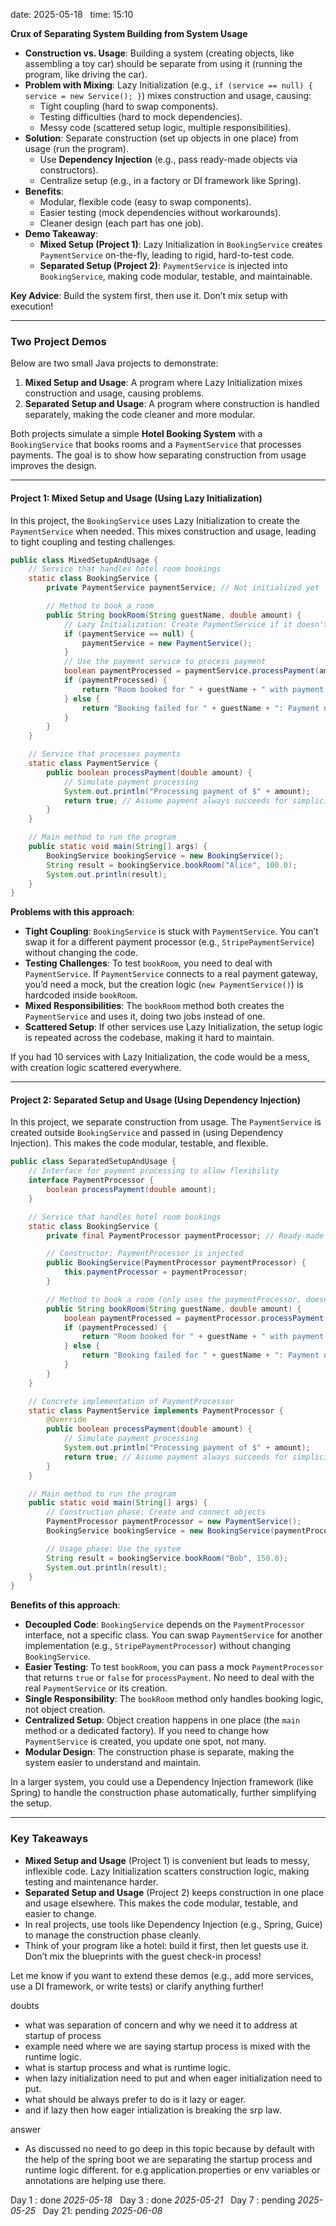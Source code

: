date: 2025-05-18  
time: 15:10  

**Crux of Separating System Building from System Usage**

- **Construction vs. Usage**: Building a system (creating objects, like assembling a toy car) should be separate from using it (running the program, like driving the car).
- **Problem with Mixing**: Lazy Initialization (e.g., `if (service == null) { service = new Service(); }`) mixes construction and usage, causing:
  - Tight coupling (hard to swap components).
  - Testing difficulties (hard to mock dependencies).
  - Messy code (scattered setup logic, multiple responsibilities).
- **Solution**: Separate construction (set up objects in one place) from usage (run the program).
  - Use **Dependency Injection** (e.g., pass ready-made objects via constructors).
  - Centralize setup (e.g., in a factory or DI framework like Spring).
- **Benefits**:
  - Modular, flexible code (easy to swap components).
  - Easier testing (mock dependencies without workarounds).
  - Cleaner design (each part has one job).
- **Demo Takeaway**:
  - **Mixed Setup (Project 1)**: Lazy Initialization in `BookingService` creates `PaymentService` on-the-fly, leading to rigid, hard-to-test code.
  - **Separated Setup (Project 2)**: `PaymentService` is injected into `BookingService`, making code modular, testable, and maintainable.

**Key Advice**: Build the system first, then use it. Don’t mix setup with execution!

---

### Two Project Demos

Below are two small Java projects to demonstrate:
1. **Mixed Setup and Usage**: A program where Lazy Initialization mixes construction and usage, causing problems.
2. **Separated Setup and Usage**: A program where construction is handled separately, making the code cleaner and more modular.

Both projects simulate a simple **Hotel Booking System** with a `BookingService` that books rooms and a `PaymentService` that processes payments. The goal is to show how separating construction from usage improves the design.

---

#### Project 1: Mixed Setup and Usage (Using Lazy Initialization)

In this project, the `BookingService` uses Lazy Initialization to create the `PaymentService` when needed. This mixes construction and usage, leading to tight coupling and testing challenges.

```java
public class MixedSetupAndUsage {
    // Service that handles hotel room bookings
    static class BookingService {
        private PaymentService paymentService; // Not initialized yet

        // Method to book a room
        public String bookRoom(String guestName, double amount) {
            // Lazy Initialization: Create PaymentService if it doesn't exist
            if (paymentService == null) {
                paymentService = new PaymentService();
            }
            // Use the payment service to process payment
            boolean paymentProcessed = paymentService.processPayment(amount);
            if (paymentProcessed) {
                return "Room booked for " + guestName + " with payment of $" + amount;
            } else {
                return "Booking failed for " + guestName + ": Payment not processed";
            }
        }
    }

    // Service that processes payments
    static class PaymentService {
        public boolean processPayment(double amount) {
            // Simulate payment processing
            System.out.println("Processing payment of $" + amount);
            return true; // Assume payment always succeeds for simplicity
        }
    }

    // Main method to run the program
    public static void main(String[] args) {
        BookingService bookingService = new BookingService();
        String result = bookingService.bookRoom("Alice", 100.0);
        System.out.println(result);
    }
}
```

**Problems with this approach**:
- **Tight Coupling**: `BookingService` is stuck with `PaymentService`. You can’t swap it for a different payment processor (e.g., `StripePaymentService`) without changing the code.
- **Testing Challenges**: To test `bookRoom`, you need to deal with `PaymentService`. If `PaymentService` connects to a real payment gateway, you’d need a mock, but the creation logic (`new PaymentService()`) is hardcoded inside `bookRoom`.
- **Mixed Responsibilities**: The `bookRoom` method both creates the `PaymentService` and uses it, doing two jobs instead of one.
- **Scattered Setup**: If other services use Lazy Initialization, the setup logic is repeated across the codebase, making it hard to maintain.

If you had 10 services with Lazy Initialization, the code would be a mess, with creation logic scattered everywhere.

---

#### Project 2: Separated Setup and Usage (Using Dependency Injection)

In this project, we separate construction from usage. The `PaymentService` is created outside `BookingService` and passed in (using Dependency Injection). This makes the code modular, testable, and flexible.

```java
public class SeparatedSetupAndUsage {
    // Interface for payment processing to allow flexibility
    interface PaymentProcessor {
        boolean processPayment(double amount);
    }

    // Service that handles hotel room bookings
    static class BookingService {
        private final PaymentProcessor paymentProcessor; // Ready-made dependency

        // Constructor: PaymentProcessor is injected
        public BookingService(PaymentProcessor paymentProcessor) {
            this.paymentProcessor = paymentProcessor;
        }

        // Method to book a room (only uses the paymentProcessor, doesn't create it)
        public String bookRoom(String guestName, double amount) {
            boolean paymentProcessed = paymentProcessor.processPayment(amount);
            if (paymentProcessed) {
                return "Room booked for " + guestName + " with payment of $" + amount;
            } else {
                return "Booking failed for " + guestName + ": Payment not processed";
            }
        }
    }

    // Concrete implementation of PaymentProcessor
    static class PaymentService implements PaymentProcessor {
        @Override
        public boolean processPayment(double amount) {
            // Simulate payment processing
            System.out.println("Processing payment of $" + amount);
            return true; // Assume payment always succeeds for simplicity
        }
    }

    // Main method to run the program
    public static void main(String[] args) {
        // Construction phase: Create and connect objects
        PaymentProcessor paymentProcessor = new PaymentService();
        BookingService bookingService = new BookingService(paymentProcessor);

        // Usage phase: Use the system
        String result = bookingService.bookRoom("Bob", 150.0);
        System.out.println(result);
    }
}
```

**Benefits of this approach**:
- **Decoupled Code**: `BookingService` depends on the `PaymentProcessor` interface, not a specific class. You can swap `PaymentService` for another implementation (e.g., `StripePaymentProcessor`) without changing `BookingService`.
- **Easier Testing**: To test `bookRoom`, you can pass a mock `PaymentProcessor` that returns `true` or `false` for `processPayment`. No need to deal with the real `PaymentService` or its creation.
- **Single Responsibility**: The `bookRoom` method only handles booking logic, not object creation.
- **Centralized Setup**: Object creation happens in one place (the `main` method or a dedicated factory). If you need to change how `PaymentService` is created, you update one spot, not many.
- **Modular Design**: The construction phase is separate, making the system easier to understand and maintain.

In a larger system, you could use a Dependency Injection framework (like Spring) to handle the construction phase automatically, further simplifying the setup.

---

### Key Takeaways

- **Mixed Setup and Usage** (Project 1) is convenient but leads to messy, inflexible code. Lazy Initialization scatters construction logic, making testing and maintenance harder.
- **Separated Setup and Usage** (Project 2) keeps construction in one place and usage elsewhere. This makes the code modular, testable, and easier to change.
- In real projects, use tools like Dependency Injection (e.g., Spring, Guice) to manage the construction phase cleanly.
- Think of your program like a hotel: build it first, then let guests use it. Don’t mix the blueprints with the guest check-in process!

Let me know if you want to extend these demos (e.g., add more services, use a DI framework, or write tests) or clarify anything further!


doubts
- what was separation of concern and why we need it to address at startup of process
- example need where we are saying startup process is mixed with the runtime logic.
- what is startup process and what is runtime logic.
- when lazy initialization need to put and when eager initialization need to put.
- what should be always prefer to do is it lazy or eager.
- and if lazy then how eager intialization is breaking the srp law.

answer
- As discussed no need to go deep in this topic because by default with the help of the spring boot we are separating the startup process and runtime logic different. for e.g application.properties or env variables or annotations are helping use there.

  

Day 1 : done *2025-05-18*  
Day 3 : done *2025-05-21*  
Day 7 : pending *2025-05-25*  
Day 21: pending *2025-06-08*